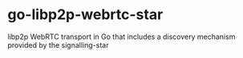 # go-libp2p-webrtc-star
libp2p WebRTC transport in Go that includes a discovery mechanism provided by the signalling-star
